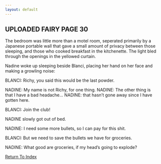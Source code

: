 ```yaml
---
layout: default
---
```

## UPLOADED FAIRY PAGE 30
The bedroom was little more than a motel room, seperated primarily by a Japanese portable wall that gave a small amount of privacy between those sleeping, and those who cooked breakfast in the kitchenette. The light bled through the openings in the yellowed curtain.

Nadine woke up sleeping beside Blanci, placing her hand on her face and making a growling noise:

BLANCI: Richy, you said this would be the last powder.

NADINE: My name is not Richy, for one thing.
NADINE: The other thing is that I have a bad headache...
NADINE: that hasn’t gone away since I have gotten here.

BLANCI: Join the club!

NADINE slowly got out of bed.

NADINE: I need some more bullets, so I can pay for this shit.
  
BLANCI: But we need to save the bullets we have for groceries.

NADINE: What good are groceries, if my head’s going to explode?

[Return To Index](https://lwflouisa.github.io/uploadedfairyalt/script_index.html)
